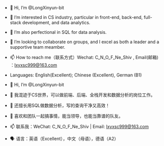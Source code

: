 - 👋 Hi, I’m @LongXinyun-bit
- 👀 I’m interested in CS industry, particular in front-end, back-end, full-stack development, and data analytics.
- 🌱 I’m also perfectional in SQL for data analysis.
- 💞️ I’m looking to collaborate on groups, and I excel as both a leader and a supportive team meamber.
- 📫 How to reach me（联系方式）Wechat: C_N_O_F_Ne_Shiv  ,  Email(邮箱) ：lxyxsc999@163.com  
- Languages: English(Excellent); Chinese (Excellent), German (B1)

- 👋 Hi, I’m @LongXinyun-bit
- 👀 我混迹于CS世界，可以做前端、后端、全栈开发和数据分析的岗位工作。
- 🌱 还擅长用SQL做数据分析，写的查询干净又高效！
- 💞️ 喜欢和团队一起搞事情，能当领导，也能当靠谱的队友。
- 📫 联系我：WeChat: C_N_O_F_Ne_Shiv | Email: lxyxsc999@163.com
- 🗣️ 语言：英语（Excellent），中文（母语），德语（A2）

